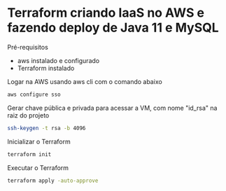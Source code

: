 # Terraform criando IaaS no AWS e fazendo deploy de Java 11 e MySQL

Pré-requisitos

- aws instalado e configurado
- Terraform instalado

Logar na AWS usando aws cli com o comando abaixo

```sh
aws configure sso
```

Gerar chave pública e privada para acessar a VM, com nome "id_rsa" na raiz do projeto

```sh
ssh-keygen -t rsa -b 4096
```

Inicializar o Terraform

```sh
terraform init
```

Executar o Terraform

```sh
terraform apply -auto-approve
```
